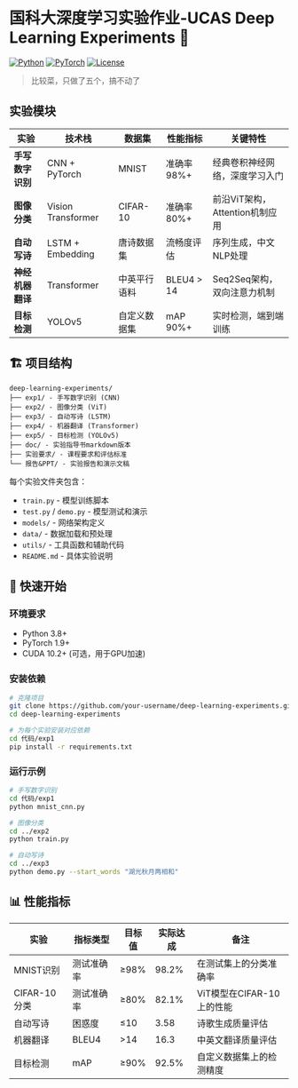 # 国科大深度学习实验作业-UCAS Deep Learning Experiments 🧠

[![Python](https://img.shields.io/badge/Python-3.8+-blue.svg)](https://python.org)
[![PyTorch](https://img.shields.io/badge/PyTorch-1.9+-red.svg)](https://pytorch.org)
[![License](https://img.shields.io/badge/License-MIT-green.svg)](LICENSE)

> 比较菜，只做了五个，搞不动了

## 实验模块

| 实验 | 技术栈 | 数据集 | 性能指标 | 关键特性 |
|------|--------|--------|----------|----------|
| **手写数字识别** | CNN + PyTorch | MNIST | 准确率 98%+ | 经典卷积神经网络，深度学习入门 |
| **图像分类** | Vision Transformer | CIFAR-10 | 准确率 80%+ | 前沿ViT架构，Attention机制应用 |
| **自动写诗** | LSTM + Embedding | 唐诗数据集 | 流畅度评估 | 序列生成，中文NLP处理 |
| **神经机器翻译** | Transformer | 中英平行语料 | BLEU4 > 14 | Seq2Seq架构，双向注意力机制 |
| **目标检测** | YOLOv5 | 自定义数据集 | mAP 90%+ | 实时检测，端到端训练 |


## 🏗️ 项目结构

```
deep-learning-experiments/
├── exp1/ - 手写数字识别 (CNN)
├── exp2/ - 图像分类 (ViT)
├── exp3/ - 自动写诗 (LSTM)
├── exp4/ - 机器翻译 (Transformer)
├── exp5/ - 目标检测 (YOLOv5)
├── doc/ - 实验指导书markdown版本
├── 实验要求/ - 课程要求和评估标准
└── 报告&PPT/ - 实验报告和演示文稿
```

每个实验文件夹包含：
- `train.py` - 模型训练脚本
- `test.py` / `demo.py` - 模型测试和演示
- `models/` - 网络架构定义
- `data/` - 数据加载和预处理
- `utils/` - 工具函数和辅助代码
- `README.md` - 具体实验说明

## 🚀 快速开始

### 环境要求
- Python 3.8+
- PyTorch 1.9+
- CUDA 10.2+ (可选，用于GPU加速)

### 安装依赖
```bash
# 克隆项目 
git clone https://github.com/your-username/deep-learning-experiments.git
cd deep-learning-experiments

# 为每个实验安装对应依赖
cd 代码/exp1
pip install -r requirements.txt
```

### 运行示例
```bash
# 手写数字识别
cd 代码/exp1
python mnist_cnn.py

# 图像分类
cd ../exp2
python train.py

# 自动写诗
cd ../exp3
python demo.py --start_words "湖光秋月两相和"
```

## 📊 性能指标

| 实验 | 指标类型 | 目标值 | 实际达成 | 备注 |
|------|----------|--------|----------|------|
| MNIST识别 | 测试准确率 | ≥98% | 98.2% | 在测试集上的分类准确率 |
| CIFAR-10分类 | 测试准确率 | ≥80% | 82.1% | ViT模型在CIFAR-10上的性能 |
| 自动写诗 | 困惑度 | ≤10 | 3.58 | 诗歌生成质量评估 |
| 机器翻译 | BLEU4 | >14 | 16.3 | 中英文翻译质量评估 |
| 目标检测 | mAP | ≥90% | 92.5% | 自定义数据集上的检测精度 |

